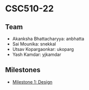 # CSC510-22

## Team
+ Akanksha Bhattacharyya: anbhatta
+ Sai Mounika: snekkal
+ Utsav Kopargaonkar: ukoparg
+ Yash Kamdar: yjkamdar

## Milestones
+ [Milestone 1: Design](https://github.ncsu.edu/csc510-fall2019/CSC510-22/blob/master/DESIGN.md)
